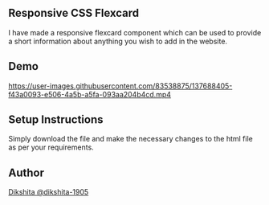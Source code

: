 ## Responsive CSS Flexcard
I have made a responsive flexcard component which can be used to provide a short information about anything you wish to add in the website.

## Demo
https://user-images.githubusercontent.com/83538875/137688405-f43a0093-e506-4a5b-a5fa-093aa204b4cd.mp4

## Setup Instructions
Simply download the file and make the necessary changes to the html file as per your requirements.

## Author
[Dikshita @dikshita-1905](https://github.com/dikshita-1905)


